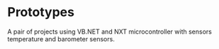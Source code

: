 # Prototypes

A pair of projects using VB.NET and NXT microcontroller with sensors temperature and barometer sensors.
